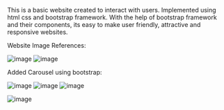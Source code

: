 This is a basic website created to interact with users.
Implemented using html css and bootstrap framework.
With the help of bootstrap framework and their components, its easy to make user friendly, attractive and responsive websites.

Website Image References:

![image](https://github.com/user-attachments/assets/c72a84c0-06b7-45b7-bdb9-3898eb32e542)
![image](https://github.com/user-attachments/assets/6edc2be6-57fd-491e-8074-eed63d7ab23c)

Added Carousel using bootstrap:

![image](https://github.com/user-attachments/assets/eb4c5f6a-761d-4385-80d3-3a3fe8ea1c70)
![image](https://github.com/user-attachments/assets/79d1eed7-aa8f-4ab4-9353-8b0d645a5840)
![image](https://github.com/user-attachments/assets/450755ed-258e-4584-b8df-21a2e01a65ad)

![image](https://github.com/user-attachments/assets/0ef694c3-28b0-40ec-945e-66d24e8a6f38)


